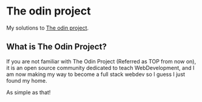 # The odin project

My solutions to [The odin project](https://www.theodinproject.com/l).

## What is The Odin Project?

If you are not familiar with The Odin Project (Referred as TOP from now on), it is an open source community dedicated to teach WebDevelopment, and I am now making my way to become a full stack webdev so I guess I just found my home.

As simple as that!
